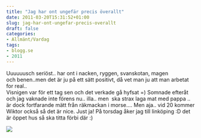 ```yaml
---
title: "Jag har ont ungefär precis överallt"
date: 2011-03-20T15:31:52+01:00
slug: jag-har-ont-ungefar-precis-overallt
draft: false
categories:
- Allmänt/Vardag
tags:
- blogg.se
- 2011
---
```

Uuuuuusch seriöst.. har ont i nacken, ryggen, svanskotan, magen och benen..men det är ju på ett sätt positivt, då vet man ju att man arbetat for real..  
Visnigen var för ett tag sen och det verkade gå hyfsat =) Somnade efteråt och jag vaknade inte förens nu.. illa.. men  ska strax laga mat med pappa .. är dock fortfarande mätt från räkmackan i morse.... Men aja.. vid 20 kommer Wiktor också så det är nice. Just ja! På torsdag åker jag till linköping :D det är öppet hus så ska titta förbi där :)  
  
![](/assets/images/blogg.se/5264xv9hp0ld0bje2skiaj93mfq9o9d_138597187.jpg)